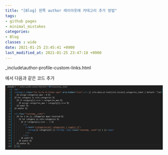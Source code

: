 ```yaml
---
title: "[Blog] 왼쪽 author 레이아웃에 카테고리 추가 방법"
tags:
- github pages
- minimal_mistakes
categories:
- Blog
classes : wide
date: 2021-01-25 23:45:41 +0900
last_modified_at: 2021-01-25 23:47:18 +0900
---
```


\_include\author-profile-custom-links.html

에서 다음과 같은 코드 추가


![categories](/assets/image/posts_image/post_sidebar_categories/author-profile-custom-links.png)

